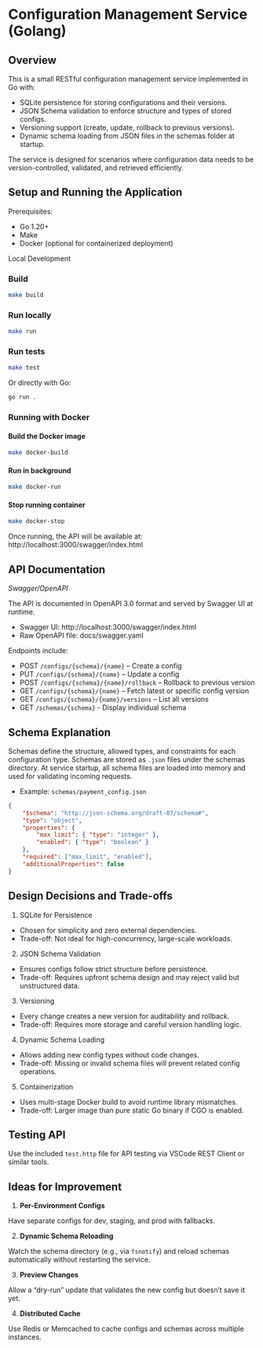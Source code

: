 # Configuration Management Service (Golang)

## Overview

This is a small RESTful configuration management service implemented in Go with:

- SQLite persistence for storing configurations and their versions.
- JSON Schema validation to enforce structure and types of stored configs.
- Versioning support (create, update, rollback to previous versions).
- Dynamic schema loading from JSON files in the schemas folder at startup.

The service is designed for scenarios where configuration data needs to be version-controlled, validated, and retrieved efficiently.

## Setup and Running the Application

Prerequisites:
- Go 1.20+
- Make
- Docker (optional for containerized deployment)

Local Development

### Build

```bash
make build
```

### Run locally

```bash
make run
```

### Run tests

```bash
make test
```

Or directly with Go:

```bash
go run .
```

### Running with Docker

#### Build the Docker image

```bash
make docker-build
```

#### Run in background

```bash
make docker-run
```

#### Stop running container
```bash
make docker-stop
```

Once running, the API will be available at:
http://localhost:3000/swagger/index.html


## API Documentation

*Swagger/OpenAPI*

The API is documented in OpenAPI 3.0 format and served by Swagger UI at runtime.

- Swagger UI: http://localhost:3000/swagger/index.html
- Raw OpenAPI file: docs/swagger.yaml

Endpoints include:

- POST `/configs/{schema}/{name}` – Create a config
- PUT `/configs/{schema}/{name}` – Update a config
- POST `/configs/{schema}/{name}/rollback` – Rollback to previous version
- GET `/configs/{schema}/{name}` – Fetch latest or specific config version
- GET `/configs/{schema}/{name}/versions` – List all versions
- GET `/schemas/{schema}` - Display individual schema

## Schema Explanation

Schemas define the structure, allowed types, and constraints for each configuration type. Schemas are stored as `.json` files under the schemas directory. At service startup, all schema files are loaded into memory and used for validating incoming requests.

- Example: `schemas/payment_config.json`

```json
{
    "$schema": "http://json-schema.org/draft-07/schema#",
    "type": "object",
    "properties": {
        "max_limit": { "type": "integer" },
        "enabled": { "type": "boolean" }
    },
    "required": ["max_limit", "enabled"],
    "additionalProperties": false
}
```

## Design Decisions and Trade-offs

1. SQLite for Persistence
- Chosen for simplicity and zero external dependencies.
- Trade-off: Not ideal for high-concurrency, large-scale workloads.
	
2.	JSON Schema Validation
- Ensures configs follow strict structure before persistence.
- Trade-off: Requires upfront schema design and may reject valid but unstructured data.

3. Versioning
- Every change creates a new version for auditability and rollback.
- Trade-off: Requires more storage and careful version handling logic.

4. Dynamic Schema Loading
- Allows adding new config types without code changes.
- Trade-off: Missing or invalid schema files will prevent related config operations.

5. Containerization
- Uses multi-stage Docker build to avoid runtime library mismatches.
- Trade-off: Larger image than pure static Go binary if CGO is enabled.

## Testing API

Use the included `test.http` file for API testing via VSCode REST Client or similar tools.

## Ideas for Improvement

1. **Per-Environment Configs**

Have separate configs for dev, staging, and prod with fallbacks.

2. **Dynamic Schema Reloading**

Watch the schema directory (e.g., via `fsnotify`) and reload schemas automatically without restarting the service.

3. **Preview Changes**

Allow a “dry-run” update that validates the new config but doesn’t save it yet.

4. **Distributed Cache**

Use Redis or Memcached to cache configs and schemas across multiple instances.